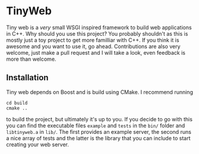 # TinyWeb
Tiny web is a *very* small WSGI inspired framework to build web applications in C++. Why should you use this project? You probably shouldn't as this is mostly just a toy project to get more familliar with C++. If you think it is awesome and you want to use it, go ahead. Contributions are also very welcome, just make a pull request and I will take a look, even feedback is more than welcome.

## Installation
Tiny web depends on Boost and is build using CMake. I recommend running
```
cd build
cmake ..
```
to build the project, but ultimately it's up to you. If you decide to go with this you can find the executable files `example` and `tests` in the `bin/` folder and `libtinyweb.a` in `lib/`. The first provides an example server, the second runs a nice array of tests and the latter is the library that you can include to start creating your web server.